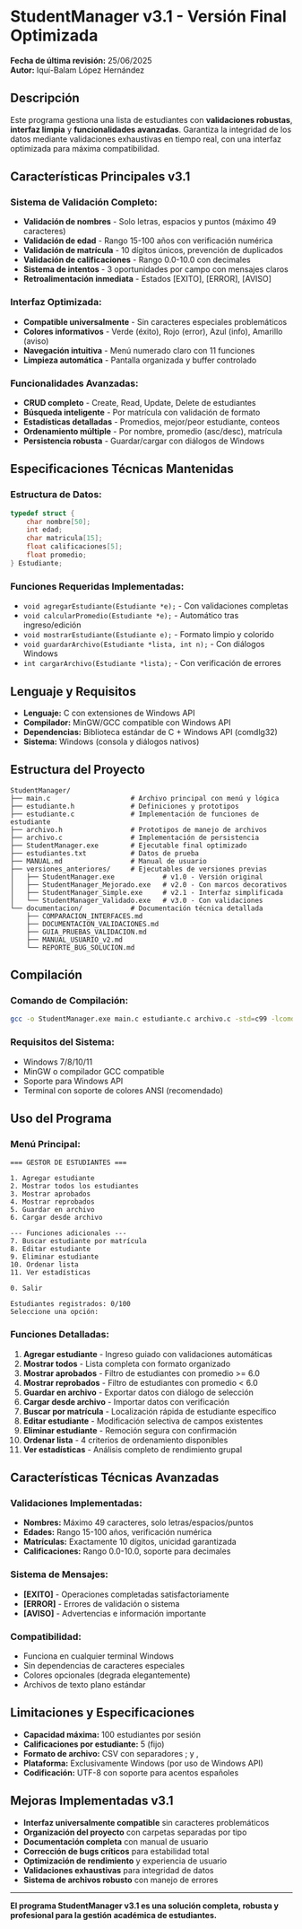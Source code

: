 # StudentManager v3.1 - Versión Final Optimizada

**Fecha de última revisión:** 25/06/2025  
**Autor:** Iquí-Balam López Hernández

## Descripción
Este programa gestiona una lista de estudiantes con **validaciones robustas**, **interfaz limpia** y **funcionalidades avanzadas**. Garantiza la integridad de los datos mediante validaciones exhaustivas en tiempo real, con una interfaz optimizada para máxima compatibilidad.

## Características Principales v3.1

### **Sistema de Validación Completo:**
- **Validación de nombres** - Solo letras, espacios y puntos (máximo 49 caracteres)
- **Validación de edad** - Rango 15-100 años con verificación numérica
- **Validación de matrícula** - 10 dígitos únicos, prevención de duplicados
- **Validación de calificaciones** - Rango 0.0-10.0 con decimales
- **Sistema de intentos** - 3 oportunidades por campo con mensajes claros
- **Retroalimentación inmediata** - Estados [EXITO], [ERROR], [AVISO]

### **Interfaz Optimizada:**
- **Compatible universalmente** - Sin caracteres especiales problemáticos
- **Colores informativos** - Verde (éxito), Rojo (error), Azul (info), Amarillo (aviso)
- **Navegación intuitiva** - Menú numerado claro con 11 funciones
- **Limpieza automática** - Pantalla organizada y buffer controlado

### **Funcionalidades Avanzadas:**
- **CRUD completo** - Create, Read, Update, Delete de estudiantes
- **Búsqueda inteligente** - Por matrícula con validación de formato
- **Estadísticas detalladas** - Promedios, mejor/peor estudiante, conteos
- **Ordenamiento múltiple** - Por nombre, promedio (asc/desc), matrícula
- **Persistencia robusta** - Guardar/cargar con diálogos de Windows

## Especificaciones Técnicas Mantenidas

### **Estructura de Datos:**
```c
typedef struct {
    char nombre[50];
    int edad;
    char matricula[15];
    float calificaciones[5];
    float promedio;
} Estudiante;
```

### **Funciones Requeridas Implementadas:**
- `void agregarEstudiante(Estudiante *e);` - Con validaciones completas
- `void calcularPromedio(Estudiante *e);` - Automático tras ingreso/edición  
- `void mostrarEstudiante(Estudiante e);` - Formato limpio y colorido
- `void guardarArchivo(Estudiante *lista, int n);` - Con diálogos Windows
- `int cargarArchivo(Estudiante *lista);` - Con verificación de errores

## Lenguaje y Requisitos
- **Lenguaje:** C con extensiones de Windows API
- **Compilador:** MinGW/GCC compatible con Windows API
- **Dependencias:** Biblioteca estándar de C + Windows API (comdlg32)
- **Sistema:** Windows (consola y diálogos nativos)

## Estructura del Proyecto

```
StudentManager/
├── main.c                    # Archivo principal con menú y lógica
├── estudiante.h              # Definiciones y prototipos
├── estudiante.c              # Implementación de funciones de estudiante
├── archivo.h                 # Prototipos de manejo de archivos
├── archivo.c                 # Implementación de persistencia
├── StudentManager.exe        # Ejecutable final optimizado
├── estudiantes.txt           # Datos de prueba
├── MANUAL.md                 # Manual de usuario
├── versiones_anteriores/     # Ejecutables de versiones previas
│   ├── StudentManager.exe            # v1.0 - Versión original
│   ├── StudentManager_Mejorado.exe   # v2.0 - Con marcos decorativos
│   ├── StudentManager_Simple.exe     # v2.1 - Interfaz simplificada
│   └── StudentManager_Validado.exe   # v3.0 - Con validaciones
└── documentacion/            # Documentación técnica detallada
    ├── COMPARACION_INTERFACES.md
    ├── DOCUMENTACION_VALIDACIONES.md
    ├── GUIA_PRUEBAS_VALIDACION.md
    ├── MANUAL_USUARIO_v2.md
    └── REPORTE_BUG_SOLUCION.md
```

## Compilación

### **Comando de Compilación:**
```bash
gcc -o StudentManager.exe main.c estudiante.c archivo.c -std=c99 -lcomdlg32
```

### **Requisitos del Sistema:**
- Windows 7/8/10/11
- MinGW o compilador GCC compatible
- Soporte para Windows API
- Terminal con soporte de colores ANSI (recomendado)

## Uso del Programa

### **Menú Principal:**
```
=== GESTOR DE ESTUDIANTES ===

1. Agregar estudiante
2. Mostrar todos los estudiantes
3. Mostrar aprobados
4. Mostrar reprobados
5. Guardar en archivo
6. Cargar desde archivo

--- Funciones adicionales ---
7. Buscar estudiante por matrícula
8. Editar estudiante
9. Eliminar estudiante
10. Ordenar lista
11. Ver estadísticas

0. Salir

Estudiantes registrados: 0/100
Seleccione una opción: 
```

### **Funciones Detalladas:**

1. **Agregar estudiante** - Ingreso guiado con validaciones automáticas
2. **Mostrar todos** - Lista completa con formato organizado
3. **Mostrar aprobados** - Filtro de estudiantes con promedio >= 6.0
4. **Mostrar reprobados** - Filtro de estudiantes con promedio < 6.0
5. **Guardar en archivo** - Exportar datos con diálogo de selección
6. **Cargar desde archivo** - Importar datos con verificación
7. **Buscar por matrícula** - Localización rápida de estudiante específico
8. **Editar estudiante** - Modificación selectiva de campos existentes
9. **Eliminar estudiante** - Remoción segura con confirmación
10. **Ordenar lista** - 4 criterios de ordenamiento disponibles
11. **Ver estadísticas** - Análisis completo de rendimiento grupal

## Características Técnicas Avanzadas

### **Validaciones Implementadas:**
- **Nombres:** Máximo 49 caracteres, solo letras/espacios/puntos
- **Edades:** Rango 15-100 años, verificación numérica
- **Matrículas:** Exactamente 10 dígitos, unicidad garantizada
- **Calificaciones:** Rango 0.0-10.0, soporte para decimales

### **Sistema de Mensajes:**
- **[EXITO]** - Operaciones completadas satisfactoriamente
- **[ERROR]** - Errores de validación o sistema
- **[AVISO]** - Advertencias e información importante

### **Compatibilidad:**
- Funciona en cualquier terminal Windows
- Sin dependencias de caracteres especiales
- Colores opcionales (degrada elegantemente)
- Archivos de texto plano estándar

## Limitaciones y Especificaciones

- **Capacidad máxima:** 100 estudiantes por sesión
- **Calificaciones por estudiante:** 5 (fijo)
- **Formato de archivo:** CSV con separadores ; y ,
- **Plataforma:** Exclusivamente Windows (por uso de Windows API)
- **Codificación:** UTF-8 con soporte para acentos españoles

## Mejoras Implementadas v3.1

- **Interfaz universalmente compatible** sin caracteres problemáticos
- **Organización del proyecto** con carpetas separadas por tipo
- **Documentación completa** con manual de usuario
- **Corrección de bugs críticos** para estabilidad total
- **Optimización de rendimiento** y experiencia de usuario
- **Validaciones exhaustivas** para integridad de datos
- **Sistema de archivos robusto** con manejo de errores

---

**El programa StudentManager v3.1 es una solución completa, robusta y profesional para la gestión académica de estudiantes.**
